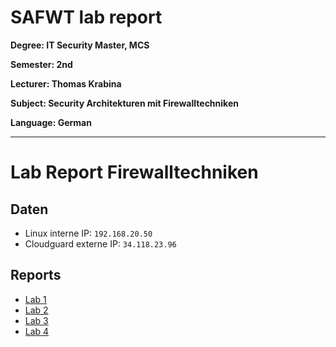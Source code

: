 # SAFWT lab report

**Degree: IT Security Master, MCS**

**Semester: 2nd**

**Lecturer: Thomas Krabina**

**Subject: Security Architekturen mit Firewalltechniken**

**Language: German**

---

# Lab Report Firewalltechniken

## Daten

* Linux interne IP: `192.168.20.50`
* Cloudguard externe IP: `34.118.23.96`

## Reports

* [Lab 1](lab1.md)
* [Lab 2](lab2.md)
* [Lab 3](lab3.md)
* [Lab 4](lab4.md)
